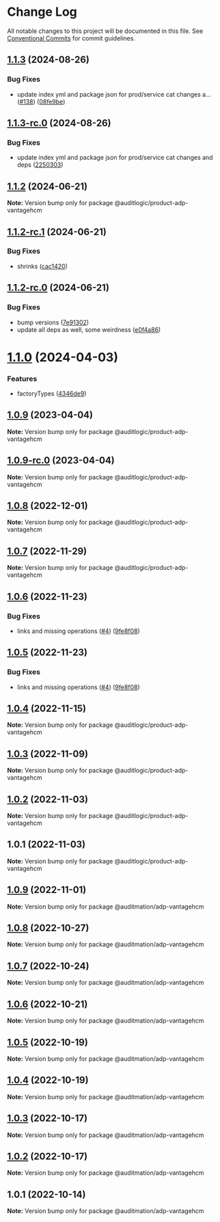 # Change Log

All notable changes to this project will be documented in this file.
See [Conventional Commits](https://conventionalcommits.org) for commit guidelines.

## [1.1.3](https://github.com/auditlogic/product/compare/@auditlogic/product-adp-vantagehcm@1.1.2...@auditlogic/product-adp-vantagehcm@1.1.3) (2024-08-26)


### Bug Fixes

* update index yml and package json for prod/service cat changes a… ([#138](https://github.com/auditlogic/product/issues/138)) ([08fe9be](https://github.com/auditlogic/product/commit/08fe9beb1c8457462a19bc69caa02e6212d97e1a))





## [1.1.3-rc.0](https://github.com/auditlogic/product/compare/@auditlogic/product-adp-vantagehcm@1.1.2...@auditlogic/product-adp-vantagehcm@1.1.3-rc.0) (2024-08-26)


### Bug Fixes

* update index yml and package json for prod/service cat changes and deps ([2250303](https://github.com/auditlogic/product/commit/225030363a363608240135b7ebed386b28f01e4b))





## [1.1.2](https://github.com/auditlogic/product/compare/@auditlogic/product-adp-vantagehcm@1.1.2-rc.1...@auditlogic/product-adp-vantagehcm@1.1.2) (2024-06-21)

**Note:** Version bump only for package @auditlogic/product-adp-vantagehcm





## [1.1.2-rc.1](https://github.com/auditlogic/product/compare/@auditlogic/product-adp-vantagehcm@1.1.2-rc.0...@auditlogic/product-adp-vantagehcm@1.1.2-rc.1) (2024-06-21)


### Bug Fixes

* shrinks ([cac1420](https://github.com/auditlogic/product/commit/cac14200fefcd8183ab69fe89a47bd3f70f563e9))





## [1.1.2-rc.0](https://github.com/auditlogic/product/compare/@auditlogic/product-adp-vantagehcm@1.1.0...@auditlogic/product-adp-vantagehcm@1.1.2-rc.0) (2024-06-21)


### Bug Fixes

* bump versions ([7e91302](https://github.com/auditlogic/product/commit/7e913023b8b312150ed7762c32fbbe616be71de5))
* update all deps as well, some weirdness ([e0f4a86](https://github.com/auditlogic/product/commit/e0f4a864714e2d3de6bbf3da014d5312fe53be2f))





# [1.1.0](https://github.com/auditlogic/product/compare/@auditlogic/product-adp-vantagehcm@1.0.9...@auditlogic/product-adp-vantagehcm@1.1.0) (2024-04-03)


### Features

* factoryTypes ([4346de9](https://github.com/auditlogic/product/commit/4346de92693aee892fccf725338ffc7b80ab182b))





## [1.0.9](https://github.com/auditlogic/product/compare/@auditlogic/product-adp-vantagehcm@1.0.8...@auditlogic/product-adp-vantagehcm@1.0.9) (2023-04-04)

**Note:** Version bump only for package @auditlogic/product-adp-vantagehcm





## [1.0.9-rc.0](https://github.com/auditlogic/product/compare/@auditlogic/product-adp-vantagehcm@1.0.8...@auditlogic/product-adp-vantagehcm@1.0.9-rc.0) (2023-04-04)

**Note:** Version bump only for package @auditlogic/product-adp-vantagehcm





## [1.0.8](https://github.com/auditlogic/product/compare/@auditlogic/product-adp-vantagehcm@1.0.7...@auditlogic/product-adp-vantagehcm@1.0.8) (2022-12-01)

**Note:** Version bump only for package @auditlogic/product-adp-vantagehcm





## [1.0.7](https://github.com/auditlogic/product/compare/@auditlogic/product-adp-vantagehcm@1.0.6...@auditlogic/product-adp-vantagehcm@1.0.7) (2022-11-29)

**Note:** Version bump only for package @auditlogic/product-adp-vantagehcm





## [1.0.6](https://github.com/auditlogic/product/compare/@auditlogic/product-adp-vantagehcm@1.0.4...@auditlogic/product-adp-vantagehcm@1.0.6) (2022-11-23)


### Bug Fixes

* links and missing operations ([#4](https://github.com/auditlogic/product/issues/4)) ([9fe8f08](https://github.com/auditlogic/product/commit/9fe8f08fe7c57fdb79f991ac35bd6ac2e7dcad38))





## [1.0.5](https://github.com/auditlogic/product/compare/@auditlogic/product-adp-vantagehcm@1.0.4...@auditlogic/product-adp-vantagehcm@1.0.5) (2022-11-23)


### Bug Fixes

* links and missing operations ([#4](https://github.com/auditlogic/product/issues/4)) ([9fe8f08](https://github.com/auditlogic/product/commit/9fe8f08fe7c57fdb79f991ac35bd6ac2e7dcad38))





## [1.0.4](https://github.com/auditlogic/product/compare/@auditlogic/product-adp-vantagehcm@1.0.3...@auditlogic/product-adp-vantagehcm@1.0.4) (2022-11-15)

**Note:** Version bump only for package @auditlogic/product-adp-vantagehcm





## [1.0.3](https://github.com/auditlogic/product/compare/@auditlogic/product-adp-vantagehcm@1.0.2...@auditlogic/product-adp-vantagehcm@1.0.3) (2022-11-09)

**Note:** Version bump only for package @auditlogic/product-adp-vantagehcm





## [1.0.2](https://github.com/auditlogic/product/compare/@auditlogic/product-adp-vantagehcm@1.0.1...@auditlogic/product-adp-vantagehcm@1.0.2) (2022-11-03)

**Note:** Version bump only for package @auditlogic/product-adp-vantagehcm





## 1.0.1 (2022-11-03)

**Note:** Version bump only for package @auditlogic/product-adp-vantagehcm





## [1.0.9](https://github.com/auditmation/store-content/compare/@auditmation/adp-vantagehcm@1.0.8...@auditmation/adp-vantagehcm@1.0.9) (2022-11-01)

**Note:** Version bump only for package @auditmation/adp-vantagehcm





## [1.0.8](https://github.com/auditmation/store-content/compare/@auditmation/adp-vantagehcm@1.0.7...@auditmation/adp-vantagehcm@1.0.8) (2022-10-27)

**Note:** Version bump only for package @auditmation/adp-vantagehcm





## [1.0.7](https://github.com/auditmation/store-content/compare/@auditmation/adp-vantagehcm@1.0.6...@auditmation/adp-vantagehcm@1.0.7) (2022-10-24)

**Note:** Version bump only for package @auditmation/adp-vantagehcm





## [1.0.6](https://github.com/auditmation/store-content/compare/@auditmation/adp-vantagehcm@1.0.5...@auditmation/adp-vantagehcm@1.0.6) (2022-10-21)

**Note:** Version bump only for package @auditmation/adp-vantagehcm





## [1.0.5](https://github.com/auditmation/store-content/compare/@auditmation/adp-vantagehcm@1.0.4...@auditmation/adp-vantagehcm@1.0.5) (2022-10-19)

**Note:** Version bump only for package @auditmation/adp-vantagehcm





## [1.0.4](https://github.com/auditmation/store-content/compare/@auditmation/adp-vantagehcm@1.0.3...@auditmation/adp-vantagehcm@1.0.4) (2022-10-19)

**Note:** Version bump only for package @auditmation/adp-vantagehcm





## [1.0.3](https://github.com/auditmation/store-content/compare/@auditmation/adp-vantagehcm@1.0.2...@auditmation/adp-vantagehcm@1.0.3) (2022-10-17)

**Note:** Version bump only for package @auditmation/adp-vantagehcm





## [1.0.2](https://github.com/auditmation/store-content/compare/@auditmation/adp-vantagehcm@1.0.1...@auditmation/adp-vantagehcm@1.0.2) (2022-10-17)

**Note:** Version bump only for package @auditmation/adp-vantagehcm





## 1.0.1 (2022-10-14)

**Note:** Version bump only for package @auditmation/adp-vantagehcm
